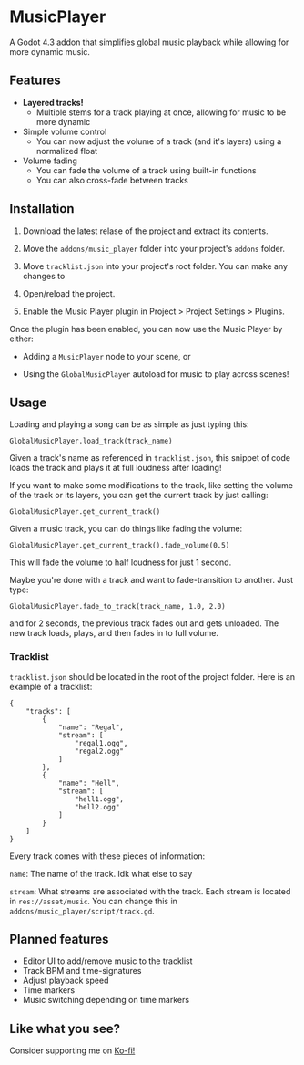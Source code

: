 # MusicPlayer

A Godot 4.3 addon that simplifies global music playback while allowing for more dynamic music.

## Features

- **Layered tracks!**
  - Multiple stems for a track playing at once, allowing for music to be more dynamic
- Simple volume control
  - You can now adjust the volume of a track (and it's layers) using a normalized float
- Volume fading
  - You can fade the volume of a track using built-in functions
  - You can also cross-fade between tracks

## Installation

1. Download the latest relase of the project and extract its contents.

2. Move the `addons/music_player` folder into your project's `addons` folder.

3. Move `tracklist.json` into your project's root folder. You can make any changes to 

4. Open/reload the project.

5. Enable the Music Player plugin in Project > Project Settings > Plugins.

Once the plugin has been enabled, you can now use the Music Player by either:

- Adding a `MusicPlayer` node to your scene, or

- Using the `GlobalMusicPlayer` autoload for music to play across scenes!

## Usage

Loading and playing a song can be as simple as just typing this:

    GlobalMusicPlayer.load_track(track_name)

Given a track's name as referenced in `tracklist.json`, this snippet of code loads the track and plays it at full loudness after loading!

If you want to make some modifications to the track, like setting the volume of the track or its layers, you can get the current track by just calling:

    GlobalMusicPlayer.get_current_track()

Given a music track, you can do things like fading the volume:

    GlobalMusicPlayer.get_current_track().fade_volume(0.5)

This will fade the volume to half loudness for just 1 second.

Maybe you're done with a track and want to fade-transition to another. Just type:

    GlobalMusicPlayer.fade_to_track(track_name, 1.0, 2.0)

and for 2 seconds, the previous track fades out and gets unloaded. The new track loads, plays, and then fades in to full volume.

### Tracklist

`tracklist.json` should be located in the root of the project folder. Here is an example of a tracklist:

    {
        "tracks": [
            {
                "name": "Regal",
                "stream": [
                    "regal1.ogg",
                    "regal2.ogg"
                ]
            },
            {
                "name": "Hell",
                "stream": [
                    "hell1.ogg",
                    "hell2.ogg"
                ]
            }
        ]
    }

Every track comes with these pieces of information:

`name`: The name of the track. Idk what else to say

`stream`: What streams are associated with the track. Each stream is located in `res://asset/music`. You can change this in `addons/music_player/script/track.gd`.

## Planned features

- Editor UI to add/remove music to the tracklist
- Track BPM and time-signatures
- Adjust playback speed
- Time markers
- Music switching depending on time markers

## Like what you see?

Consider supporting me on [Ko-fi!](https://ko-fi.com/miguelisreal2401)